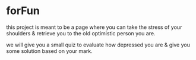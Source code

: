 # forFun


this project is meant to be a page where you can take the stress of your shoulders & retrieve you to the old optimistic person you are. 

we will give you a small quiz to evaluate how depressed you are & give you some solution based on your mark. 

